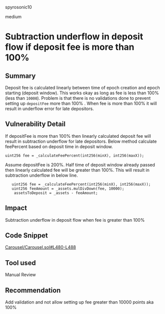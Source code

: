 spyrosonic10

medium

# Subtraction underflow in deposit flow if deposit fee is more than 100%

## Summary
Deposit fee is calculated linearly between time of epoch creation and epoch starting (deposit window).  This works okay as long as fee is less than 100% (less than `10000`). Problem is that there is no validations done to prevent setting up `depositFee` more than 100% .  When fee is more than 100% it will result in underflow error for late depositors.

## Vulnerability Detail
If depositFee is more than 100% then linearly calculated deposit fee will result in subtraction underflow for late depositors. 
Below method calculate feePercent based on deposit time in deposit window. 
```solidity 
uint256 fee = _calculateFeePercent(int256(minX), int256(maxX));
```
Assume depositFee is 200%.  Half time of deposit window already passed then linearly calculated fee will be greater than 100%. 
This will result in subtraction underflow in below line.

```solidity
   uint256 fee = _calculateFeePercent(int256(minX), int256(maxX));
   uint256 feeAmount = _assets.mulDivDown(fee, 10000);
    assetsToDeposit = _assets - feeAmount;
```

## Impact
Subtraction underflow in deposit flow when fee is greater than 100%

## Code Snippet
[Carousel/Carousel.sol#L480-L488](https://github.com/sherlock-audit/2023-03-Y2K/blob/main/Earthquake/src/v2/Carousel/Carousel.sol#L480-L488)

## Tool used

Manual Review

## Recommendation
Add validation and not allow setting up fee greater than 10000 points aka 100%
